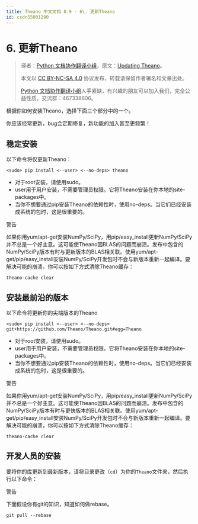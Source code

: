 ```yaml
---
title: Theano 中文文档 0.9 - 6\. 更新Theano
id: csdn55001290
---
```


# 6\. 更新Theano

> 译者：[Python 文档协作翻译小组](http://python.usyiyi.cn/translate/theano_09/index.html)，原文：[Updating Theano](http://deeplearning.net/software/theano_versions/dev/updating.html#developer-installation)。
> 
> 本文以 [CC BY-NC-SA 4.0](http://creativecommons.org/licenses/by-nc-sa/4.0/cn/) 协议发布，转载请保留作者署名和文章出处。
> 
> [Python 文档协作翻译小组](http://python.usyiyi.cn/)人手紧缺，有兴趣的朋友可以加入我们，完全公益性质。交流群：467338606。

根据你如何安装Theano，选择下面三个部分中的一个。

你应该经常更新，bug会定期修复，新功能的加入甚至更频繁！

## 稳定安装

以下命令将仅更新Theano：

```
<sudo> pip install <--user> <--no-deps> theano
```

*   对于root安装，请使用sudo。
*   user用于用户安装，不需要管理员权限。它将Theano安装在你本地的site-packages中。
*   当你不想要通过pip安装Theano的依赖性时，使用no-deps。当它们已经安装成系统的包时，这是很重要的。

警告

如果你用yum/apt-get安装NumPy/SciPy，用pip/easy_install更新NumPy/SciPy并不总是一个好主意。这可能使Theano因BLAS的问题而崩溃。发布中包含的NumPy/SciPy版本有时与更新版本的BLAS相关联。使用yum/apt-get/pip/easy_install安装NumPy/SciPy开发包时不会与新版本重新一起编译。要解决可能的崩溃，你可以按如下方式清除Theano缓存：

```
theano-cache clear 
```

## 安装最前沿的版本

以下命令将更新你的尖端版本的Theano

```
<sudo> pip install <--user> <--no-deps> git+https://github.com/Theano/Theano.git#egg=Theano
```

*   对于root安装，请使用sudo。
*   user用于用户安装，不需要管理员权限。它将Theano安装在你本地的site-packages中。
*   当你不想要通过pip安装Theano的依赖性时，使用no-deps。当它们已经安装成系统的包时，这是很重要的。

警告

如果你用yum/apt-get安装NumPy/SciPy，用pip/easy_install更新NumPy/SciPy并不总是一个好主意。这可能使Theano因BLAS的问题而崩溃。发布中包含的NumPy/SciPy版本有时与更快版本的BLAS相关联。使用yum/apt-get/pip/easy_install安装NumPy/SciPy开发包时不会与新版本重新一起编译。要解决可能的崩溃，你可以按如下方式清除Theano缓存：

```
theano-cache clear 
```

## 开发人员的安装

要将你的库更新到最新版本，请将目录更改（`cd`）为你的`Theano`文件夹，然后执行以下命令：

警告

下面假设你有git的知识，知道如何做rebase。

```
git pull --rebase 
```